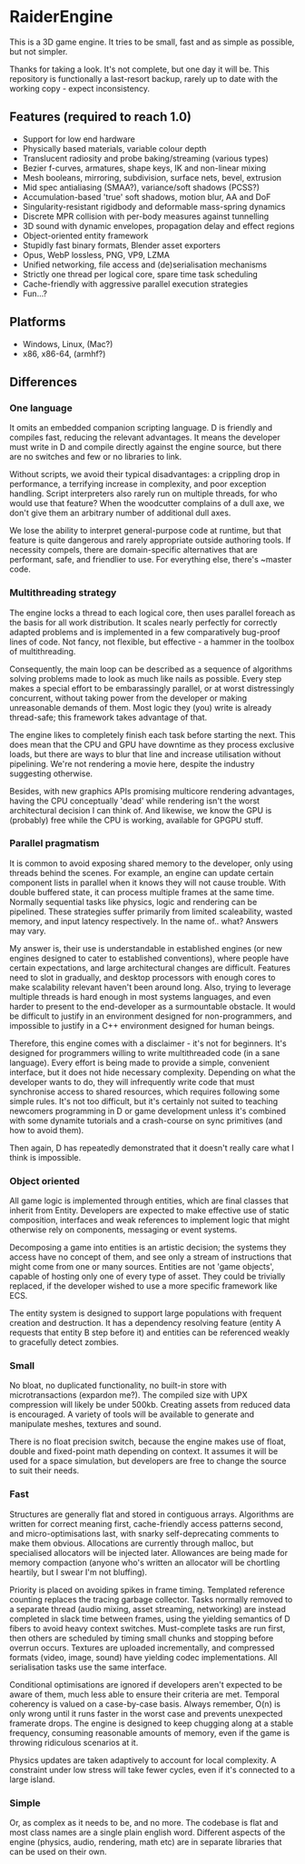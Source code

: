 # RaiderEngine

This is a 3D game engine. It tries to be small, fast and as simple as possible, but not simpler.

Thanks for taking a look. It's not complete, but one day it will be. This repository is functionally a last-resort backup, rarely up to date with the working copy - expect inconsistency.

## Features (required to reach 1.0)
- Support for low end hardware
- Physically based materials, variable colour depth
- Translucent radiosity and probe baking/streaming (various types)
- Bezier f-curves, armatures, shape keys, IK and non-linear mixing
- Mesh booleans, mirroring, subdivision, surface nets, bevel, extrusion
- Mid spec antialiasing (SMAA?), variance/soft shadows (PCSS?)
- Accumulation-based 'true' soft shadows, motion blur, AA and DoF
- Singularity-resistant rigidbody and deformable mass-spring dynamics
- Discrete MPR collision with per-body measures against tunnelling
- 3D sound with dynamic envelopes, propagation delay and effect regions
- Object-oriented entity framework
- Stupidly fast binary formats, Blender asset exporters
- Opus, WebP lossless, PNG, VP9, LZMA
- Unified networking, file access and (de)serialisation mechanisms
- Strictly one thread per logical core, spare time task scheduling
- Cache-friendly with aggressive parallel execution strategies
- Fun...?

## Platforms
- Windows, Linux, (Mac?)
- x86, x86-64, (armhf?) 

## Differences
### One language
It omits an embedded companion scripting language. D is friendly and compiles fast, reducing the relevant advantages. It means the developer must write in D and compile directly against the engine source, but there are no switches and few or no libraries to link.

Without scripts, we avoid their typical disadvantages: a crippling drop in performance, a terrifying increase in complexity, and poor exception handling. Script interpreters also rarely run on multiple threads, for who would use that feature? When the woodcutter complains of a dull axe, we don't give them an arbitrary number of additional dull axes.

We lose the ability to interpret general-purpose code at runtime, but that feature is quite dangerous and rarely appropriate outside authoring tools. If necessity compels, there are domain-specific alternatives that are performant, safe, and friendlier to use. For everything else, there's ~master code.

### Multithreading strategy
The engine locks a thread to each logical core, then uses parallel foreach as the basis for all work distribution. It scales nearly perfectly for correctly adapted problems and is implemented in a few comparatively bug-proof lines of code. Not fancy, not flexible, but effective - a hammer in the toolbox of multithreading. 

Consequently, the main loop can be described as a sequence of algorithms solving problems made to look as much like nails as possible. Every step makes a special effort to be embarassingly parallel, or at worst distressingly concurrent, without taking power from the developer or making unreasonable demands of them. Most logic they (you) write is already thread-safe; this framework takes advantage of that.

The engine likes to completely finish each task before starting the next. This does mean that the CPU and GPU have downtime as they process exclusive loads, but there are ways to blur that line and increase utilisation without pipelining. We're not rendering a movie here, despite the industry suggesting otherwise.

Besides, with new graphics APIs promising multicore rendering advantages, having the CPU conceptually 'dead' while rendering isn't the worst architectural decision I can think of. And likewise, we know the GPU is (probably) free while the CPU is working, available for GPGPU stuff.

### Parallel pragmatism
It is common to avoid exposing shared memory to the developer, only using threads behind the scenes. For example, an engine can update certain component lists in parallel when it knows they will not cause trouble. With double buffered state, it can process multiple frames at the same time. Normally sequential tasks like physics, logic and rendering can be pipelined. These strategies suffer primarily from limited scaleability, wasted memory, and input latency respectively. In the name of.. what? Answers may vary.

My answer is, their use is understandable in established engines (or new engines designed to cater to established conventions), where people have certain expectations, and large architectural changes are difficult. Features need to slot in gradually, and desktop processors with enough cores to make scalability relevant haven't been around long. Also, trying to leverage multiple threads is hard enough in most systems languages, and even harder to present to the end-developer as a surmountable obstacle. It would be difficult to justify in an environment designed for non-programmers, and impossible to justify in a C++ environment designed for human beings.

Therefore, this engine comes with a disclaimer - it's not for beginners. It's designed for programmers willing to write multithreaded code (in a sane language). Every effort is being made to provide a simple, convenient interface, but it does not hide necessary complexity. Depending on what the developer wants to do, they will infrequently write code that must synchronise access to shared resources, which requires following some simple rules. It's not too difficult, but it's certainly not suited to teaching newcomers programming in D or game development unless it's combined with some dynamite tutorials and a crash-course on sync primitives (and how to avoid them).

Then again, D has repeatedly demonstrated that it doesn't really care what I think is impossible. 

### Object oriented
All game logic is implemented through entities, which are final classes that inherit from Entity. Developers are expected to make effective use of static composition, interfaces and weak references to implement logic that might otherwise rely on components, messaging or event systems.

Decomposing a game into entities is an artistic decision; the systems they access have no concept of them, and see only a stream of instructions that might come from one or many sources. Entities are not 'game objects', capable of hosting only one of every type of asset. They could be trivially replaced, if the developer wished to use a more specific framework like ECS. 

The entity system is designed to support large populations with frequent creation and destruction. It has a dependency resolving feature (entity A requests that entity B step before it) and entities can be referenced weakly to gracefully detect zombies.

### Small
No bloat, no duplicated functionality, no built-in store with microtransactions (expardon me?). The compiled size with UPX compression will likely be under 500kb. Creating assets from reduced data is encouraged. A variety of tools will be available to generate and manipulate meshes, textures and sound.

There is no float precision switch, because the engine makes use of float, double and fixed-point math depending on context. It assumes it will be used for a space simulation, but developers are free to change the source to suit their needs.

### Fast
Structures are generally flat and stored in contiguous arrays. Algorithms are written for correct meaning first, cache-friendly access patterns second, and micro-optimisations last, with snarky self-deprecating comments to make them obvious. Allocations are currently through malloc, but specialised allocators will be injected later. Allowances are being made for memory compaction (anyone who's written an allocator will be chortling heartily, but I swear I'm not bluffing).

Priority is placed on avoiding spikes in frame timing. Templated reference counting replaces the tracing garbage collector. Tasks normally removed to a separate thread (audio mixing, asset streaming, networking) are instead completed in slack time between frames, using the yielding semantics of D fibers to avoid heavy context switches. Must-complete tasks are run first, then others are scheduled by timing small chunks and stopping before overrun occurs. Textures are uploaded incrementally, and compressed formats (video, image, sound) have yielding codec implementations. All serialisation tasks use the same interface.

Conditional optimisations are ignored if developers aren't expected to be aware of them, much less able to ensure their criteria are met. Temporal coherency is valued on a case-by-case basis. Always remember, O(n) is only wrong until it runs faster in the worst case and prevents unexpected framerate drops. The engine is designed to keep chugging along at a stable frequency, consuming reasonable amounts of memory, even if the game is throwing ridiculous scenarios at it.

Physics updates are taken adaptively to account for local complexity. A constraint under low stress will take fewer cycles, even if it's connected to a large island.

### Simple
Or, as complex as it needs to be, and no more. The codebase is flat and most class names are a single plain english word. Different aspects of the engine (physics, audio, rendering, math etc) are in separate libraries that can be used on their own.

